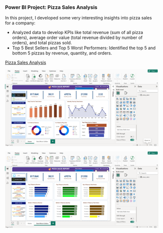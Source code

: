 ### Power BI Project: Pizza Sales Analysis
In this project, I developed some very interesting insights into pizza sales for a company:
- Analyzed data to develop KPIs like total revenue (sum of all pizza orders), average order value (total revenue divided by number of orders), and total pizzas sold.
- Top 5 Best Sellers and Top 5 Worst Performers: Identified the top 5 and bottom 5 pizzas by revenue, quantity, and orders.

[Pizza Sales Analysis](https://github.com/rizsocial/Data-Analysis/tree/main/Data%20Analysis%20with%20Power%20BI/Pizza%20Sales%20Report)

![Dashboard](
https://github.com/rizsocial/Data-Analysis/blob/main/Data%20Analysis%20with%20Power%20BI/Pizza%20Sales%20Report/1.png)

![Dashboard 2](https://github.com/rizsocial/Data-Analysis/blob/main/Data%20Analysis%20with%20Power%20BI/Pizza%20Sales%20Report/2.png)
